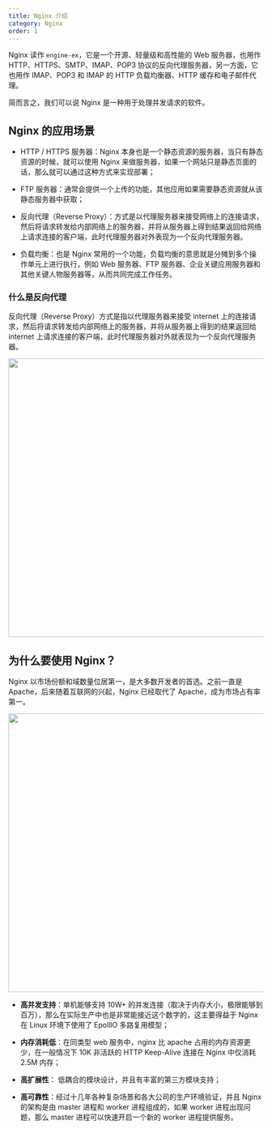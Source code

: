 ```yaml
---
title: Nginx 介绍
category: Nginx
order: 1
---
```


Nginx 读作 `engine-ex`，它是一个开源、轻量级和高性能的 Web 服务器，也用作 HTTP、HTTPS、SMTP、IMAP、POP3 协议的反向代理服务器，另一方面，它也用作 IMAP、POP3 和 IMAP 的 HTTP 负载均衡器、HTTP 缓存和电子邮件代理。

简而言之，我们可以说 Nginx 是一种用于处理并发请求的软件。

## Nginx 的应用场景

- HTTP / HTTPS 服务器：Nginx 本身也是一个静态资源的服务器，当只有静态资源的时候，就可以使用 Nginx 来做服务器，如果一个网站只是静态页面的话，那么就可以通过这种方式来实现部署；

- FTP 服务器：通常会提供一个上传的功能，其他应用如果需要静态资源就从该静态服务器中获取；
- 反向代理（Reverse Proxy）：方式是以代理服务器来接受网络上的连接请求，然后将请求转发给内部网络上的服务器，并将从服务器上得到结果返回给网络上请求连接的客户端，此时代理服务器对外表现为一个反向代理服务器。
- 负载均衡：也是 Nginx 常用的一个功能，负载均衡的意思就是分摊到多个操作单元上进行执行，例如 Web 服务器、FTP 服务器、企业关键应用服务器和其他关键人物服务器等，从而共同完成工作任务。

### 什么是反向代理

反向代理（Reverse Proxy）方式是指以代理服务器来接受 internet 上的连接请求，然后将请求转发给内部网络上的服务器，并将从服务器上得到的结果返回给 internet 上请求连接的客户端，此时代理服务器对外就表现为一个反向代理服务器。

<div align="center"> <img src="https://cdn.staticaly.com/gh/bigrich-luo/typora-picgo-images-1@master/images/202302222102422.png" width = 550 /> </div>


## 为什么要使用 Nginx？

Nginx 以市场份额和域数量位居第一，是大多数开发者的首选。之前一直是 Apache，后来随着互联网的兴起，Nginx 已经取代了 Apache，成为市场占有率第一。

<div align="center"> <img src="https://cdn.staticaly.com/gh/bigrich-luo/typora-picgo-images-1@master/images/202302222058014.png" width = 550 /> </div>

- **高并发支持**：单机能够支持 10W+ 的并发连接（取决于内存大小，极限能够到百万），那么在实际生产中也是非常能接近这个数字的，这主要得益于 Nginx 在 Linux 环境下使用了 EpolllO 多路复用模型；

- **内存消耗低**：在同类型 web 服务中，nginx 比 apache 占用的内存资源更少，在一般情况下 10K 非活跃的 HTTP Keep-Alive 连接在 Nginx 中仅消耗 2.5M 内存；

- **高扩展性**： 低耦合的模块设计，并且有丰富的第三方模块支持；

- **高可靠性**：经过十几年各种复杂场景和各大公司的生产环境验证，并且 Nginx 的架构是由 master 进程和 worker 进程组成的，如果 worker 进程出现问题，那么 master 进程可以快速开启一个新的 worker 进程提供服务。